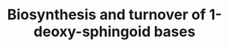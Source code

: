 ---
annotations:
- id: DOID:0070162
  type: Disease Ontology
  value: hereditary sensory and autonomic neuropathy type 1
- id: PW:0000002
  parent: classic metabolic pathway
  type: Pathway Ontology
  value: classic metabolic pathway
- id: PW:0000162
  parent: classic metabolic pathway
  type: Pathway Ontology
  value: sphingolipid biosynthetic pathway
- id: PW:0000197
  parent: classic metabolic pathway
  type: Pathway Ontology
  value: sphingolipid metabolic pathway
- id: PW:0002301
  parent: disease pathway
  type: Pathway Ontology
  value: sphingolipidosis pathway
- id: DOID:9351
  parent: disease of metabolism
  type: Disease Ontology
  value: diabetes mellitus
authors:
- RoelvO5
- DeSl
- Eweitz
citedin: ''
communities: []
description: 'Biosynthesis and turnover of 1-deoxy-sphingoid bases (1-doexySLs). 1-Deoxysphingolipids
  differ structurally from canonical SLs as they lack the essential C1-OH group. Consequently,
  1-deoxysphingolipids cannot be converted to complex sphingolipids and are not degraded
  over the canonical catabolic pathways. Further conversion of 1-deoxysphingosine
  is done by members of the CYP4A/F family. It is however not clear which specific
  genes are involved in these processes.  '
last-edited: 2024-07-27
ndex: null
organisms:
- Homo sapiens
redirect_from:
- /index.php/Pathway:WP5179
- /instance/WP5179
- /instance/WP5179_r134709
revision: r134709
schema-jsonld:
- '@context': https://schema.org/
  '@id': https://wikipathways.github.io/pathways/WP5179.html
  '@type': Dataset
  creator:
    '@type': Organization
    name: WikiPathways
  description: 'Biosynthesis and turnover of 1-deoxy-sphingoid bases (1-doexySLs).
    1-Deoxysphingolipids differ structurally from canonical SLs as they lack the essential
    C1-OH group. Consequently, 1-deoxysphingolipids cannot be converted to complex
    sphingolipids and are not degraded over the canonical catabolic pathways. Further
    conversion of 1-deoxysphingosine is done by members of the CYP4A/F family. It
    is however not clear which specific genes are involved in these processes.  '
  keywords:
  - 1-Deoxy-3-ketosphinganine
  - 1-Deoxy-dihydroceramide
  - 1-Deoxyceramide
  - 1-Deoxysphingadiene
  - 1-Deoxysphinganine
  - 1-Deoxysphinganine-2OH
  - 1-Deoxysphinganine-OH
  - 1-Deoxysphingosine
  - 1-Deoxysphingosine-OH
  - ADP
  - ASAH1
  - ATP
  - CYP4A
  - CYP4F
  - CoA (16:0)
  - CoA (18:0)
  - CoA (20:0)
  - CoA (22:0)
  - CoA (24:0)
  - CoA (24:1)
  - CoA (26:0)
  - H2O
  - KDSR
  - L-alanine
  - Palmitoyl-CoA
  - SGPP1
  - SGPP2
  - SPHK1
  - SPHK2
  - SPTLC1
  - SPTLC2
  license: CC0
  name: Biosynthesis and turnover of 1-deoxy-sphingoid bases
seo: CreativeWork
title: Biosynthesis and turnover of 1-deoxy-sphingoid bases
wpid: WP5179
---